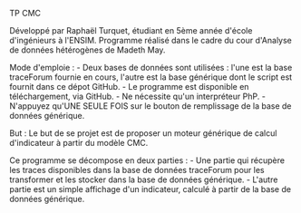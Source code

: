 TP CMC

Développé par Raphaël Turquet, étudiant en 5ème année d'école d'ingénieurs à l'ENSIM.
Programme réalisé dans le cadre du cour d'Analyse de données hétérogènes de Madeth May.

Mode d'emploie :
	- Deux bases de données sont utilisées : l'une est la base traceForum fournie en cours, l'autre est la base générique dont le script est fournit dans ce dépot GitHub.
	- Le programme est disponible en téléchargement, via GitHub.
	- Ne nécessite qu'un interpréteur PhP.
	- N'appuyez qu'UNE SEULE FOIS sur le bouton de remplissage de la base de données générique.
	
But :
Le but de se projet est de proposer un moteur générique de calcul d'indicateur à partir du modèle CMC.

Ce programme se décompose en deux parties :
	- Une partie qui récupère les traces disponibles dans la base de données traceForum pour les transformer et les stocker dans la base de données générique.
	- L'autre partie est un simple affichage d'un indicateur, calculé à partir de la base de données générique.